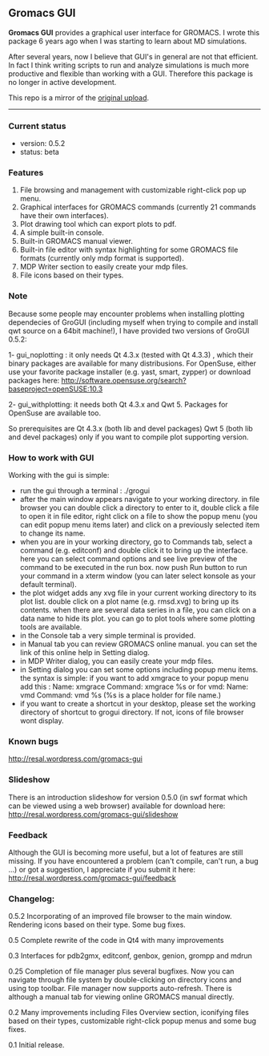 

## Gromacs GUI

**Gromacs GUI** provides a graphical user interface for GROMACS. I wrote this
package 6 years ago when I was starting to learn about MD simulations. 

After several years, now I believe that GUI's in general are not that efficient. 
In fact I think writing scripts to run and analyze simulations is much more productive and flexible than working with a GUI. Therefore this package is no longer in active development. 

This repo is a mirror of the [original upload](http://kde-apps.org/content/show.php?content=47665).

* * * * *

### Current status
*  version: 0.5.2
*  status: beta


### Features

1. File browsing and management with customizable right-click pop up menu.
2. Graphical interfaces for GROMACS commands (currently 21 commands have their own interfaces).
3. Plot drawing tool which can export plots to pdf.
4. A simple built-in console.
5. Built-in GROMACS manual viewer.
6. Built-in file editor with syntax highlighting for some GROMACS file formats (currently only mdp format is supported).
7. MDP Writer section to easily create your mdp files.
8. File icons based on their types.

### Note
Because some people may encounter problems when installing plotting dependecies of GroGUI (including myself when trying to compile and install qwt source on a 64bit machine!), I have provided two versions of GroGUI 0.5.2:

1- gui_noplotting : it only needs Qt 4.3.x (tested with Qt 4.3.3) , which their binary packages are available for many distribusions. For OpenSuse, either use your favorite package installer (e.g. yast, smart, zypper) or download packages here: 
http://software.opensuse.org/search?baseproject=openSUSE:10.3

2- gui_withplotting: it needs both Qt 4.3.x and Qwt 5. Packages for OpenSuse are available too.

So prerequisites are
Qt 4.3.x (both lib and devel packages)
Qwt 5 (both lib and devel packages) only if you want to compile plot supporting version.

### How to work with GUI
Working with the gui is simple:

- run the gui through a terminal : ./grogui 
- after the main window appears navigate to your working directory. in file browser you can double click a directory to enter to it, double click a file to open it in file editor, right click on a file to show the popup menu (you can edit popup menu items later) and click on a previously selected item to change its name.
- when you are in your working directory, go to Commands tab, select a command (e.g. editconf) and double click it to bring up the interface. here you can select command options and see live preview of the command to be executed in the run box. now push Run button to run your command in a xterm window (you can later select konsole as your default terminal).
- the plot widget adds any xvg file in your current working directory to its plot list. double click on a plot name (e.g. rmsd.xvg) to bring up its contents. when there are several data series in a file, you can click on a data name to hide its plot. you can go to plot tools where some plotting tools are available.
- in the Console tab a very simple terminal is provided. 
- in Manual tab you can review GROMACS online manual. you can set the link of this online help in Setting dialog.
- in MDP Writer dialog, you can easily create your mdp files.
- in Setting dialog you can set some options including popup menu items. the syntax is simple: if you want to add xmgrace to your popup menu add this :
Name: xmgrace
Command: xmgrace %s	
or for vmd:
Name: vmd
Command: vmd %s
(%s is a place holder for file name.)
- if you want to create a shortcut in your desktop, please set the working directory of shortcut to grogui directory. If not, icons of file browser wont display.

### Known bugs
http://resal.wordpress.com/gromacs-gui

### Slideshow
There is an introduction slideshow for version 0.5.0 (in swf format which can be viewed using a web browser) available for download here:
http://resal.wordpress.com/gromacs-gui/slideshow

### Feedback
Although the GUI is becoming more useful, but a lot of features are still missing. If you have encountered a problem (can't compile, can't run, a bug ...) or got a suggestion, I appreciate if you submit it here:
http://resal.wordpress.com/gromacs-gui/feedback




### Changelog:
0.5.2 Incorporating of an improved file browser to the main window. Rendering icons based on their type. Some bug fixes.

0.5 Complete rewrite of the code in Qt4 with many improvements

0.3 Interfaces for pdb2gmx, editconf, genbox, genion, grompp and mdrun

0.25 Completion of file manager plus several bugfixes. Now you can navigate through file system by double-clicking on directory icons and using top toolbar. File manager now supports auto-refresh. There is although a manual tab for viewing online GROMACS manual directly.

0.2 Many improvements including Files Overview section, iconifying files based on their types, customizable right-click popup menus and some bug fixes.

0.1 Initial release.
